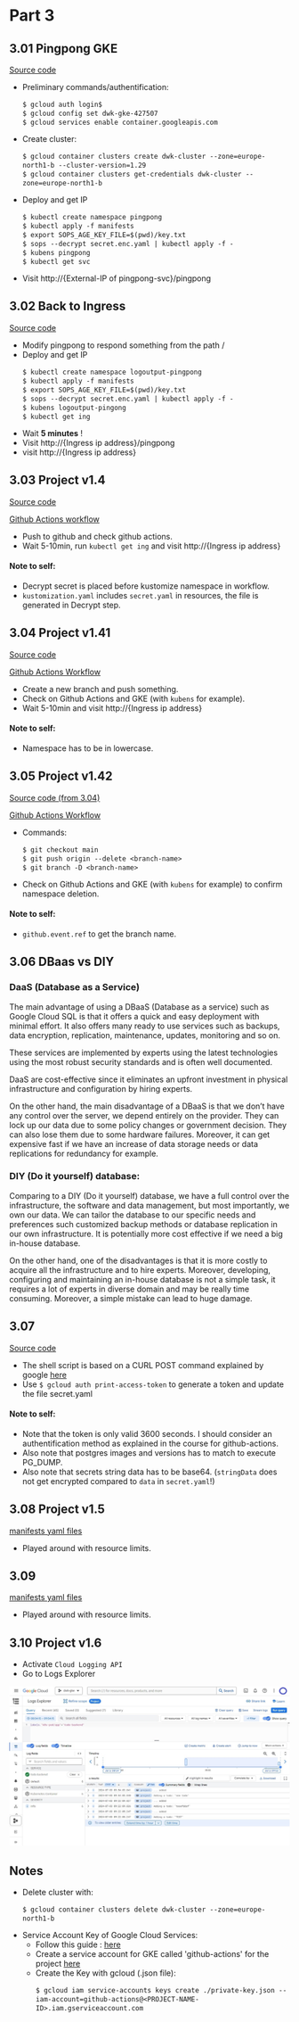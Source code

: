 # Part 3

## 3.01 Pingpong GKE
[Source code](/Part3/Exercise3.01/)

- Preliminary commands/authentification:
    ```console
    $ gcloud auth login$
    $ gcloud config set dwk-gke-427507
    $ gcloud services enable container.googleapis.com
    ```
- Create cluster:
    ```console
    $ gcloud container clusters create dwk-cluster --zone=europe-north1-b --cluster-version=1.29
    $ gcloud container clusters get-credentials dwk-cluster --zone=europe-north1-b
    ```

- Deploy and get IP
    ```console
    $ kubectl create namespace pingpong
    $ kubectl apply -f manifests
    $ export SOPS_AGE_KEY_FILE=$(pwd)/key.txt
    $ sops --decrypt secret.enc.yaml | kubectl apply -f -
    $ kubens pingpong
    $ kubectl get svc
    ```
- Visit http://{External-IP of pingpong-svc}/pingpong

## 3.02 Back to Ingress

[Source code](/Part3/Exercise3.02/)

- Modify pingpong to respond something from the path /
- Deploy and get IP
    ```console
    $ kubectl create namespace logoutput-pingpong
    $ kubectl apply -f manifests
    $ export SOPS_AGE_KEY_FILE=$(pwd)/key.txt
    $ sops --decrypt secret.enc.yaml | kubectl apply -f -
    $ kubens logoutput-pingong
    $ kubectl get ing
    ```
- Wait **5 minutes** !
- Visit http://{Ingress ip address}/pingpong 
- visit http://{Ingress ip address}

## 3.03 Project v1.4

[Source code](/Part3/Exercise3.03/)

[Github Actions workflow](/.github/workflows/main-exercise3.03.yaml)

- Push to github and check github actions.
- Wait 5-10min, run `kubectl get ing` and visit http://{Ingress ip address}

#### Note to self:
- Decrypt secret is placed before kustomize namespace in workflow.
- `kustomization.yaml` includes `secret.yaml` in resources, the file is generated in Decrypt step.

## 3.04 Project v1.41

[Source code](/Part3/Exercise3.04/)

[Github Actions Workflow](/.github/workflows/main-exercise3.04.yaml)

- Create a new branch and push something.
- Check on Github Actions and GKE (with `kubens` for example).
- Wait 5-10min and visit http://{Ingress ip address}

#### Note to self: 
- Namespace has to be in lowercase.

## 3.05 Project v1.42
[Source code (from 3.04)](/Part3/Exercise3.04/)

[Github Actions Workflow](/.github/workflows/delete-exercise3.05.yaml)

- Commands:
    ```console
    $ git checkout main
    $ git push origin --delete <branch-name>
    $ git branch -D <branch-name>
    ```
- Check on Github Actions and GKE (with `kubens` for example) to confirm namespace deletion.

#### Note to self:
- `github.event.ref` to get the branch name.

## 3.06 DBaas vs DIY

### DaaS (Database as a Service)

The main advantage of using a DBaaS (Database as a service) such as Google Cloud SQL is that it offers a quick and easy deployment with minimal effort. It also offers many ready to use services such as backups, data encryption, replication, maintenance, updates, monitoring and so on. 

These services are implemented by experts using the latest technologies using the most robust security standards and is often well documented.

DaaS are cost-effective since it eliminates an upfront investment in physical infrastructure and configuration by hiring experts.

On the other hand, the main disadvantage of a DBaaS is that we don’t have any control over the server, we depend entirely on the provider. They can lock up our data due to some policy changes or government decision. They can also lose them due to some hardware failures.
Moreover, it can get expensive fast if we have an increase of data storage needs or data replications for redundancy for example.

### DIY (Do it yourself) database:

Comparing to a DIY (Do it yourself) database, we have a full control over the infrastructure, the software and data management, but most importantly, we own our data.
We can tailor the database to our specific needs and preferences such customized backup methods or database replication in our own infrastructure. It is potentially more cost effective if we need a big in-house database.

On the other hand, one of the disadvantages is that it is more costly to acquire all the infrastructure and to hire experts. Moreover, developing, configuring and maintaining an in-house database is not a simple task, it requires a lot of experts in diverse domain and may be really time consuming. Moreover, a simple mistake can lead to huge damage.

## 3.07 
[Source code](/Part3/Exercise3.07/)

- The shell script is based on a CURL POST command explained by google [here](https://cloud.google.com/storage/docs/authentication)
- Use `$ gcloud auth print-access-token` to generate a token and update the file secret.yaml

#### Note to self:
- Note that the token is only valid 3600 seconds. I should consider an authentification method as explained in the course for github-actions.
- Also note that postgres images and versions has to match to execute PG_DUMP.
- Also note that secrets string data has to be base64. (`stringData` does not get encrypted compared to `data` in `secret.yaml`!)

## 3.08 Project v1.5
[manifests yaml files](/Part3/Exercise3.08/)
- Played around with resource limits.

## 3.09
[manifests yaml files](/Part3/Exercise3.09/)
- Played around with resource limits.
## 3.10 Project v1.6
- Activate `Cloud Logging API`
- Go to Logs Explorer

![screenshot](/Part3/Exercise3.10/Exercise_3.10_Screenshot%202024-07-03.jpg)


## Notes

- Delete cluster with:
    ```console
    $ gcloud container clusters delete dwk-cluster --zone=europe-north1-b
    ```
- Service Account Key of Google Cloud Services:
    - Follow this guide : [here](https://cloud.google.com/iam/docs/keys-create-delete)
    - Create a service account for GKE called 'github-actions' for the project [here](https://console.cloud.google.com/projectselector2/iam-admin/serviceaccounts?supportedpurview=project)
    - Create the Key with gcloud (.json file):
        ```console
        $ gcloud iam service-accounts keys create ./private-key.json --iam-account=github-actions@<PROJECT-NAME-ID>.iam.gserviceaccount.com
        ```